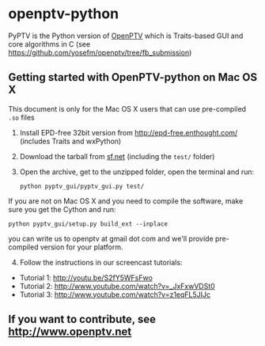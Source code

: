 openptv-python
==============

PyPTV is the Python version of [OpenPTV](http://www.openptv.net) which is 
Traits-based GUI and core algorithms in C (see <https://github.com/yosefm/openptv/tree/fb_submission>) 

## Getting started with OpenPTV-python on Mac OS X

This document is only for the Mac OS X users that can use pre-compiled ```.so``` files


1. Install EPD-free 32bit version from http://epd-free.enthought.com/ (includes Traits and wxPython)
2. Download the tarball from [sf.net](https://sourceforge.net/projects/openptv/files/latest/download?source=files) (including the ```test/``` folder)
3. Open the archive, get to the unzipped folder, open the terminal and run:  

    ```python pyptv_gui/pyptv_gui.py test/```
     
If you are not on Mac OS X and you need to compile the software, make sure you get the Cython and run:

    python pyptv_gui/setup.py build_ext --inplace
    
you can write us to openptv at gmail dot com and we'll provide pre-compiled version for your platform.

4. Follow the instructions in our screencast tutorials:
  *  Tutorial 1: http://youtu.be/S2fY5WFsFwo
  *  Tutorial 2: http://www.youtube.com/watch?v=_JxFxwVDSt0
  *  Tutorial 3: http://www.youtube.com/watch?v=z1eqFL5JIJc


## If you want to contribute, see http://www.openptv.net

